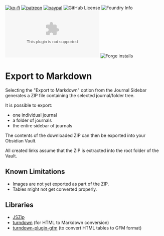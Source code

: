 [![ko-fi](https://img.shields.io/badge/Ko--Fi-farling-success)](https://ko-fi.com/farling)
[![patreon](https://img.shields.io/badge/Patreon-amusingtime-success)](https://patreon.com/amusingtime)
[![paypal](https://img.shields.io/badge/Paypal-farling-success)](https://paypal.me/farling)
![GitHub License](https://img.shields.io/github/license/farling42/fvtt-export-markdown)
![Foundry Info](https://img.shields.io/badge/Foundry-v10-informational)
![Latest Release Download Count](https://img.shields.io/github/downloads/farling42/fvtt-export-markdown/latest/module.zip)
![Forge installs](https://img.shields.io/badge/dynamic/json?label=Forge%20Installs&query=package.installs&suffix=%25&url=https%3A%2F%2Fforge-vtt.com%2Fapi%2Fbazaar%2Fpackage%2Ffvtt-export-markdown)

# Export to Markdown

Selecting the "Export to Markdown" option from the Journal Sidebar generates a ZIP file containing the selected journal/folder tree.

It is possible to export:

- one individual journal
- a folder of journals
- the entire sidebar of journals

The contents of the downloaded ZIP can then be exported into your Obsidian Vault.

All created links assume that the ZIP is extracted into the root folder of the Vault.

## Known Limitations

- Images are not yet exported as part of the ZIP.
- Tables might not get converted properly.

## Libraries

- [JSZip](https://stuk.github.io/jszip)
- [turndown](https://www.npmjs.com/package/turndown) (for HTML to Markdown conversion) 
- [turndown-plugin-gfm](https://www.npmjs.com/package/turndown-plugin-gfm)  (to convert HTML tables to GFM format) 